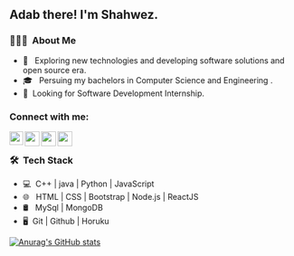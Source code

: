 

<h2> Adab there! I'm Shahwez.</h2>

<h3> 👨🏻‍💻 &nbsp;About Me </h3>

- 🤔 &nbsp; Exploring new technologies and developing software solutions and open source era.
- 🎓 &nbsp; Persuing my bachelors in Computer Science and Engineering .
- 💼 &nbsp;Looking for Software Development Internship.



### Connect with me:
<a href="https://www.linkedin.com/in/shahwez-ahmad-5089921bb">
  <img align="left" width="24px" src="https://cdn.jsdelivr.net/npm/simple-icons@v3/icons/linkedin.svg"  />
</a>
<a href="https://twitter.com/shahwezahmad1">
  <img align="left" width="26px" src="https://cdn.jsdelivr.net/npm/simple-icons@v3/icons/twitter.svg" />
</a>
<a href="mailto:shahwezahmad25@gmail.com">
  <img align="left" width="26px" src="https://cdn.jsdelivr.net/npm/simple-icons@v3/icons/gmail.svg" />
</a>

<a href="https://shahwezahmad.github.io/portfolio/">
  <img align="left" width="26px" src="https://cdn.jsdelivr.net/npm/simple-icons@3.13.0/icons/googlechrome.svg" />
</a>



<br />


<h3> 🛠 &nbsp;Tech Stack</h3>

- 💻 &nbsp;C++ | java | Python | JavaScript
- 🌐 &nbsp; HTML | CSS | Bootstrap | Node.js |  ReactJS
- 🛢 &nbsp; MySql | MongoDB
- 🖥 &nbsp;Git | Github | Horuku




[![Anurag's GitHub stats](https://github-readme-stats.vercel.app/api?username=shahwezahmad)](https://github.com/anuraghazra/github-readme-stats)


<!---
shahwezahmad/shahwezahmad is a ✨ special ✨ repository because its `README.md` (this file) appears on your GitHub profile.
You can click the Preview link to take a look at your changes.
--->
